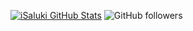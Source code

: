 [![iSaluki GitHub Stats](https://github-readme-stats.vercel.app/api?username=iSaluki&show_icons=true)](https://GitHub.com/isaluki)
![GitHub followers](https://img.shields.io/github/followers/isaluki?style=flat-square)
